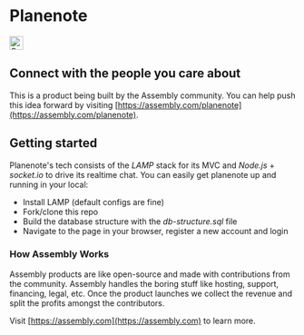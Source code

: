 # Planenote

<a href="https://assembly.com/planenote/bounties?utm_campaign=assemblage&utm_source=planenote&medium=repo_badge"><img src="https://asm-badger.herokuapp.com/planenote/badges/tasks.svg" height="24px" alt="Open Tasks" /></a>

## Connect with the people you care about

This is a product being built by the Assembly community. You can help push this idea forward by visiting [https://assembly.com/planenote](https://assembly.com/planenote).

## Getting started

Planenote's tech consists of the *LAMP* stack for its MVC and *Node.js* + *socket.io* to drive its realtime chat.
You can easily get planenote up and running in your local:

- Install LAMP (default configs are fine)
- Fork/clone this repo
- Build the database structure with the *db-structure.sql* file
- Navigate to the page in your browser, register a new account and login

### How Assembly Works

Assembly products are like open-source and made with contributions from the community. Assembly handles the boring stuff like hosting, support, financing, legal, etc. Once the product launches we collect the revenue and split the profits amongst the contributors.

Visit [https://assembly.com](https://assembly.com) to learn more.
